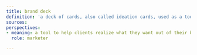 ```yaml
---
title: brand deck
definition: 'a deck of cards, also called ideation cards, used as a tool for companies to find their brand identity'
sources:
perspectives:
- meaning: a tool to help clients realize what they want out of their brand by brainstorming through iterative questioning 
  role: marketer

---
```

